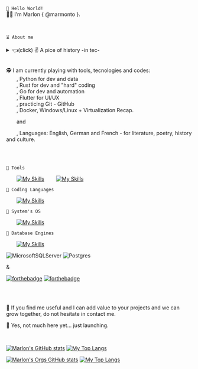 
```👋 Hello World!``` <br />
👨‍🚀 I’m Marlon { @marmonto }.

<br />

```⌛ About me```
<details>
  <summary>👈(click) ✌️ A pice of history -in tec- </summary>
  <br />
  <p>
  ⌛ In my beginnings at Tec, C# .Net, Java, JavaScript, T-SQL, and UML made me a Developer. <br />
  &emsp;I spent time on requirements, architectures, testing <br /> 
  &emsp;&emsp;and deep communication between clients and teams to code. <br /> 
  &emsp;I moved to IT, beeing in charge of Windows and Linux Servers, security and networking. <br />
  &emsp;I learned a lot, specially in HA-DR with clustering, backup strategies, <br />
  &emsp;&emsp;storage management and virtualization with Hyper-V and VMWare. <br />
  &emsp;I soon started as Database Administrator by accident, <br />
  &emsp;&emsp;taking advange of my knowledge from my Dev days. <br />
  &emsp;I was able to learn, design, apply, coordinate, monitor, scale, update-upgrade, <br />
  &emsp;&emsp;refactor, and improve database infrastructures for different companies. <br />
  &emsp;Combine my knowledge in Dev, Sec, and Ops to build and scale infrastructures. <br />
  </p>


  <br />
  <br />
  
  <p>
  🤯 Each company, project, and team challenged me.  <br />
  &emsp;&emsp;I have been able to learn and differentiate myself by having the support of collegues and leaders, <br />
  &emsp;&emsp;projecting myself to become a better engineer, a team player and a team leader. <br />
  </p>
  
  <p>
  🔥 I’m interested in: <br />
  &emsp;&emsp;, SLCD, DevSecOps + DataOps / DatabaseOps, CyberSecurity <br />
  &emsp;&emsp;, Data and Database Architecture, Design, Development, Release, and Administration <br />
  &emsp;&emsp;__: Database engines such as SQL Server, PostgreSQL, Oracle, MongoDB, neo4j, redist <br />
  &emsp;&emsp;, Automation: Shell (PowerShell), Pipelines <br />
  &emsp;&emsp;, Azure DevOps - Azure Architecture and Design <br />
  &emsp;&emsp;, Windows/Linux Server, Networking <br />
  </p>
  
  <p>
  🧠 I have expanded farther than technical stuff, <br />
  &emsp;&emsp; my curiosity lead me to learn about: <br />
  &emsp;&emsp;, Agile: Scrum + DevOps <br />
  &emsp;&emsp;, CMMI, PMI-PMP, <br />
  &emsp;&emsp;, DAMA <br />
  &emsp;&emsp;, Service Design, Design Thinking, UX/UI <br />
  </p>
  
</details>  

  <br />

  <p>
  🕵️ I am currently playing with tools, tecnologies and codes: <br />
  &emsp;&emsp;, Python for dev and data <br />
  &emsp;&emsp;, Rust for dev and "hard" coding <br />
  &emsp;&emsp;, Go for dev and automation <br />
  &emsp;&emsp;, Flutter for UI/UX <br />
  &emsp;&emsp;, practicing Git - GitHub <br />
  &emsp;&emsp;, Docker, Windows/Linux + Virtualization Recap.  <br />
    
  &emsp;&emsp;and <br />
  
  &emsp;&emsp;, Languages: English, German and French - for literature, poetry, history and culture.
  </p>

<br />
<br />

```🧰 Tools```

&emsp;&emsp;[![My Skills](https://skillicons.dev/icons?i=git,visualstudio,vscode,vscodium&perline=8&theme=dark)](https://skillicons.dev)
&emsp;&emsp;[![My Skills](https://skillicons.dev/icons?i=azure,github,gitlab&perline=8&theme=dark)](https://skillicons.dev)

```📝 Coding Languages```

&emsp;&emsp;[![My Skills](https://skillicons.dev/icons?i=dotnet,java,python,javascript,rust,go&perline=8&theme=light)](https://skillicons.dev)

```🌌 System's OS```

&emsp;&emsp;[![My Skills](https://skillicons.dev/icons?i=windows,linux,solaris,powershell&perline=8&theme=dark)](https://skillicons.dev)

```🌃 Database Engines```

&emsp;&emsp;[![My Skills](https://skillicons.dev/icons?i=oracle&perline=8&theme=dark)](https://skillicons.dev)

![MicrosoftSQLServer](https://img.shields.io/badge/Microsoft%20SQL%20Server-CC2927?style=for-the-badge&logo=microsoft%20sql%20server&logoColor=white)
![Postgres](https://img.shields.io/badge/postgres-%23316192.svg?style=for-the-badge&logo=postgresql&logoColor=white)

&

[![forthebadge](https://forthebadge.com/images/badges/made-with-crayons.svg)](https://forthebadge.com)
[![forthebadge](https://forthebadge.com/images/badges/powered-by-black-magic.svg)](https://forthebadge.com)

<br />
<br />

<p>
🌱 If you find me useful and I can add value to your projects and we can grow together, do not hesitate in contact me.
</p>



🚀 Yes, not much here yet... just launching.

<br />

[![Marlon's GitHub stats](https://github-readme-stats.vercel.app/api?username=marmonto&theme=transparent&show_icons=true&custom_title=marmonto.GitHub.Stats)](https://github.com/anuraghazra/github-readme-stats)
[![My Top Langs](https://github-readme-stats.vercel.app/api/top-langs/?username=marmonto&theme=transparent&layout=compact)](https://github.com/anuraghazra/github-readme-stats)

[![Marlon's Orgs GitHub stats](https://github-readme-stats.vercel.app/api?username=marmonto&include_orgs=true&orgs=recodingcore&custom_title=marmonto.Orgs.Stats&theme=transparent&show_icons=true)](https://github.com/anuraghazra/github-readme-stats)
[![My Top Langs](https://github-readme-stats.vercel.app/api/top-langs/?username=marmonto&include_orgs=true&orgs=recodingcore&theme=transparent&layout=compact)](https://github.com/anuraghazra/github-readme-stats)


<!--START_SECTION:badges-->

<!--END_SECTION:badges-->

